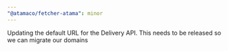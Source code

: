 ```yaml
---
"@atamaco/fetcher-atama": minor
---
```


Updating the default URL for the Delivery API. This needs to be released so we can migrate our domains
